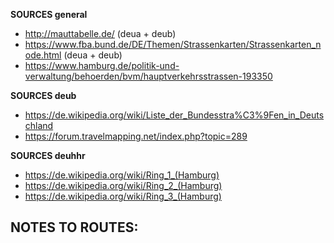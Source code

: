 ﻿**SOURCES general**
- http://mauttabelle.de/ (deua + deub)
- https://www.fba.bund.de/DE/Themen/Strassenkarten/Strassenkarten_node.html (deua + deub)
- https://www.hamburg.de/politik-und-verwaltung/behoerden/bvm/hauptverkehrsstrassen-193350

**SOURCES deub**
- https://de.wikipedia.org/wiki/Liste_der_Bundesstra%C3%9Fen_in_Deutschland
- https://forum.travelmapping.net/index.php?topic=289

**SOURCES deuhhr**
- https://de.wikipedia.org/wiki/Ring_1_(Hamburg)
- https://de.wikipedia.org/wiki/Ring_2_(Hamburg)
- https://de.wikipedia.org/wiki/Ring_3_(Hamburg)

**NOTES TO ROUTES:**
- 

